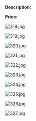 **Description:**

**Price:**

![318.jpg](../images/318.jpg)

![319.jpg](../images/319.jpg)

![320.jpg](../images/320.jpg)

![321.jpg](../images/321.jpg)

![322.jpg](../images/322.jpg)

![323.jpg](../images/323.jpg)

![324.jpg](../images/324.jpg)

![325.jpg](../images/325.jpg)

![326.jpg](../images/326.jpg)

![327.jpg](../images/327.jpg)